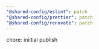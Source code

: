```yaml
---
"@shared-config/eslint": patch
"@shared-config/prettier": patch
"@shared-config/renovate": patch
---
```


chore: iniitial publish
